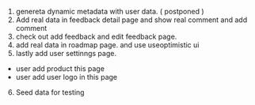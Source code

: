 1. genereta dynamic metadata with user data. ( postponed )
2. Add real data in feedback detail page and show real comment and add comment
3. check out add feedback and edit feedback page.
4. add real data in roadmap page. and use useoptimistic ui
5. lastly add user settinngs page.

- user add product this page
- user add user logo in this page

6. Seed data for testing
